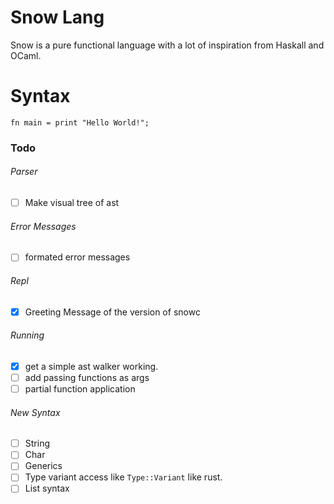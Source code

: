 # Snow Lang

Snow is a pure functional language with a lot of inspiration from Haskall and OCaml.

# Syntax

```
fn main = print "Hello World!";
```

### Todo

###### Parser
- [ ] Make visual tree of ast

###### Error Messages
- [ ] formated error messages

###### Repl
- [X] Greeting Message of the version of snowc

###### Running
- [X] get a simple ast walker working.
- [ ] add passing functions as args
- [ ] partial function application

###### New Syntax
- [ ] String
- [ ] Char
- [ ] Generics
- [ ] Type variant access like `Type::Variant` like rust.
- [ ] List syntax
